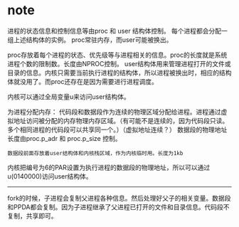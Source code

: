 note
====

进程的状态信息和控制信息等由proc 和 user 结构体控制。
每个进程都会分配一组上述结构体的实例。
proc常驻内存，而user可能被换出。

proc存放着每个进程的状态、优先级等与进程相关的信息。proc的长度就是系统进程个数的限制数。长度由NPROC控制。
user结构体用来管理进程打开的文件或目录的信息。内核只需要当前执行进程的结构体，所以进程被换出时，相应的结构体就没用了。而proc还存在是因为需要进行进程调度。

内核可以通过全局变量u来访问user结构体。

为进程分配内存：
    代码段和数据段作为连续的物理区域分配给进程。进程通过虚拟地址访问被分配的内存物理内存区域。（有可能不是连续的，因为代码段只读。多个相同进程的代码段可以共享同一个。）（虚拟地址连续？）
    数据段的物理地址长度由proc.p_adr 和 proc.p_size 控制。

    数据段前面存放着user结构体和内核栈区域，作为内核临时用。长度为1kb

内核把编号为6的PAR设置为执行进程的数据段的物理地址，所以可以通过u(0140000)访问user结构体。


------


fork的时候，子进程会复制父进程各种信息。然后处理好父子的相关变量。数据段和PPDA都会复制。因为子进程继承了父进程已打开的文件和目录信息。代码段不复制，共享即可。




